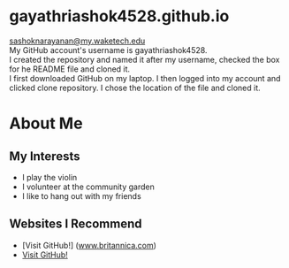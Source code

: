 # gayathriashok4528.github.io

sashoknarayanan@my.waketech.edu  
My GitHub account's username is gayathriashok4528.  
I created the repository and named it after my username, checked the box for he README file and cloned it.  
I first downloaded GitHub on my laptop. I then logged into my account and clicked clone repository. I chose the location of the file and cloned it. 

# About Me  
## My Interests  
* I play the violin
* I volunteer at the community garden
* I like to hang out with my friends

## Websites I Recommend
* [Visit GitHub!] (www.britannica.com)
* [Visit GitHub!](https://www.classical-music.com)
